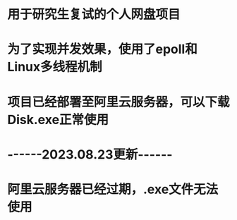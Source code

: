 # 用于研究生复试的个人网盘项目
# 为了实现并发效果，使用了epoll和Linux多线程机制
# 项目已经部署至阿里云服务器，可以下载Disk.exe正常使用
# ------2023.08.23更新------
# 阿里云服务器已经过期，.exe文件无法使用
